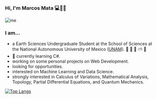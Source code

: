 ### Hi, I'm Marcos Mata 💻🌋🌌

![me](https://user-images.githubusercontent.com/36939966/89741268-6cc2c300-da55-11ea-9b0f-04d2100eaa8f.jpg)

### I am...
- a Earth Sciences Undergraduate Student at the School of Sciences at the National Autonomous University of Mexico ([UNAM](https://www.unam.mx)). :volcano: :herb: :ocean: :partly_sunny: :milky_way:
- 🌱 currently learning C#.
- working on some personal projects on Web Development.
- looking for opportunities.
- interested on Machine Learning and Data Science.
- strongly interested in Calculus of Variations, Mathematical Analysis, Topology, Partial Differential Equations, and Quantum Mechanics.

[![Top Langs](https://github-readme-stats.vercel.app/api/top-langs/?username=Mata13&layout=compact)](https://github.com/anuraghazra/github-readme-stats)
